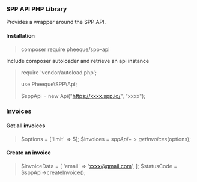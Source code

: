 ### SPP API PHP Library
Provides a wrapper around the SPP API.


#### Installation

> composer require pheeque/spp-api

Include composer autoloader and retrieve an api instance

>require 'vendor/autoload.php';
>
>use Pheeque\SPP\Api;
>
>$sppApi = new Api("https://xxxx.spp.io/", "xxxx");

### Invoices
#### Get all invoices
>$options = ['limit' => 5];
>$invoices = $sppApi->getInvoices($options);

#### Create an invoice
>$invoiceData = [
>    'email' => 'xxxx@gmail.com',
>];
>$statusCode = $sppApi->createInvoice();